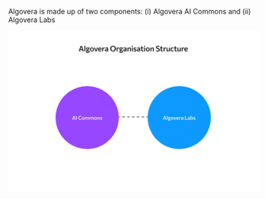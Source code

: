 Algovera is made up of two components: (i) Algovera AI Commons and (ii) Algovera Labs

![Algovera Organisational Components](./assets/intro.png)
